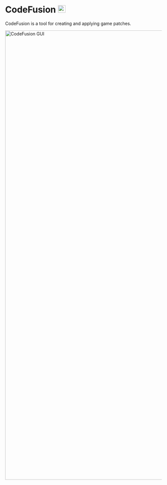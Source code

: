 # CodeFusion <img src="https://github.com/user-attachments/assets/54658140-70be-4a29-b40e-eae21264dbcb" width="24" height="24">

CodeFusion is a tool for creating and applying game patches.

<img width="1442" alt="CodeFusion GUI" src="https://github.com/user-attachments/assets/ec4cd47f-11cf-4436-ad08-264946d47a4e" />

